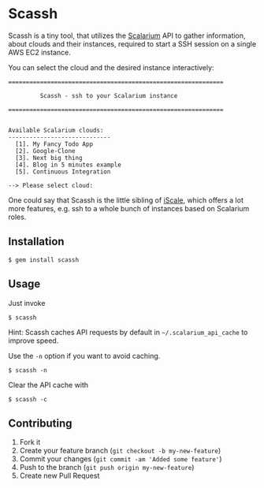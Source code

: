 # Scassh

Scassh is a tiny tool, that utilizes the [Scalarium](http://www.scalarium.com/) API to gather information, about clouds and their instances, required to start a SSH session on a single AWS EC2 instance.

You can select the cloud and the desired instance interactively:

    =============================================================

             Scassh - ssh to your Scalarium instance

    =============================================================


    Available Scalarium clouds:
    -----------------------------
      [1]. My Fancy Todo App
      [2]. Google-Clone
      [3]. Next big thing
      [4]. Blog in 5 minutes example
      [5]. Continuous Integration

    --> Please select cloud:
    

One could say that Scassh is the little sibling of [iScale](https://github.com/pixelpogo/iScale), which offers a lot more features, e.g. ssh to a whole bunch of instances based on Scalarium roles.


## Installation

    $ gem install scassh

## Usage

Just invoke 

    $ scassh

Hint: Scassh caches API requests by default in `~/.scalarium_api_cache` to improve speed.

Use the `-n` option if you want to avoid caching.

    $ scassh -n 

Clear the API cache with

    $ scassh -c


## Contributing

1. Fork it
2. Create your feature branch (`git checkout -b my-new-feature`)
3. Commit your changes (`git commit -am 'Added some feature'`)
4. Push to the branch (`git push origin my-new-feature`)
5. Create new Pull Request
